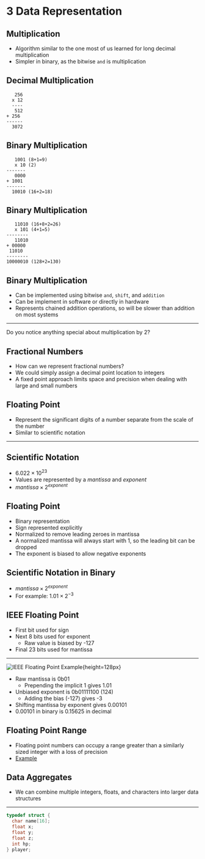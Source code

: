 3 Data Representation
=====================

Multiplication
--------------

- Algorithm similar to the one most of us learned for long decimal multiplication
- Simpler in binary, as the bitwise `and` is multiplication

Decimal Multiplication
----------------------

       256
      x 12
      ----
       512
    + 256
    ------
      3072

Binary Multiplication
---------------------

       1001 (8+1=9)
       x 10 (2)
    -------
       0000
    + 1001
    -------
      10010 (16+2=18)

Binary Multiplication
---------------------

       11010 (16+8+2=26)
       x 101 (4+1=5)
    --------
       11010
    + 00000
     11010
    --------
    10000010 (128+2=130)

Binary Multiplication
---------------------

- Can be implemented using bitwise `and`, `shift`, and `addition`
- Can be implement in software or directly in hardware
- Represents chained addition operations, so will be slower than addition on most systems

---

Do you notice anything special about multiplication by 2?

Fractional Numbers
------------------

- How can we represent fractional numbers?
- We could simply assign a decimal point location to integers
- A fixed point approach limits space and precision when dealing with large and small numbers

Floating Point
--------------

- Represent the significant digits of a number separate from the scale of the number
- Similar to scientific notation

---

Scientific Notation
-------------------

- $6.022 \times 10^{23}$
- Values are represented by a *mantissa* and *exponent*
- $mantissa \times 2^{exponent}$

Floating Point
--------------

- Binary representation
- Sign represented explicitly
- Normalized to remove leading zeroes in mantissa
- A normalized mantissa will always start with 1, so the leading bit can be dropped
- The exponent is biased to allow negative exponents

Scientific Notation in Binary
-----------------------------

- $mantissa \times 2^{exponent}$
- For example: $1.01 \times 2^{-3}$


IEEE Floating Point
-------------------

- First bit used for sign
- Next 8 bits used for exponent
    - Raw value is biased by -127
- Final 23 bits used for mantissa

---

![IEEE Floating Point Example](https://upload.wikimedia.org/wikipedia/commons/d/d2/Float_example.svg){height=128px}

- Raw mantissa is 0b01
    - Prepending the implicit 1 gives 1.01
- Unbiased exponent is 0b01111100 (124)
    - Adding the bias (-127) gives -3
- Shifting mantissa by exponent gives 0.00101
- 0.00101 in binary is 0.15625 in decimal

Floating Point Range
--------------------

- Floating point numbers can occupy a range greater than a similarly sized integer with a loss of precision
- [Example](https://repl.it/@jncraton/max-int-floating-point)

Data Aggregates
---------------

- We can combine multiple integers, floats, and characters into larger data structures

---

```c
typedef struct {
  char name[16];
  float x;
  float y;
  float z;
  int hp;
} player;
```
